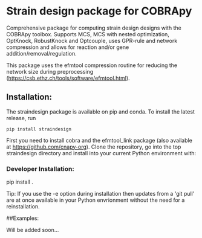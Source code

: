 # Strain design package for COBRApy
Comprehensive package for computing strain design designs with the COBRApy toolbox. Supports MCS, MCS with nested optimization, OptKnock, RobustKnock and Optcouple, uses GPR-rule and network compression and allows for reaction and/or gene addition/removal/regulation.

This package uses the efmtool compression routine for reducing the network size during preprocessing (https://csb.ethz.ch/tools/software/efmtool.html).

## Installation:

The straindesign package is available on pip and conda. To install the latest release, run

```pip install straindesign```

First you need to install cobra and the efmtool_link package (also available at https://github.com/cnapy-org).
Clone the repository, go into the top straindesign directory and install into your current Python environment with:

### Developer Installation:
pip install .

Tip: If you use the -e option during installation then updates from a 'git pull' are at once available in your Python envrionment without the need for a reinstallation.

##Examples:

Will be added soon...
